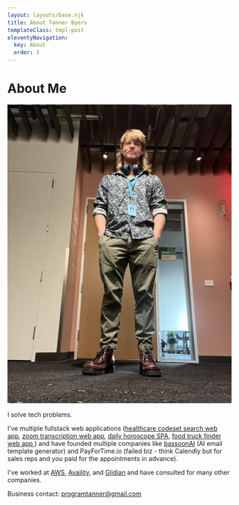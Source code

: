 ```yaml
---
layout: layouts/base.njk
title: About Tanner Byers
templateClass: tmpl-post
eleventyNavigation:
  key: About
  order: 3
---
```


# About Me
<p align="center">
<img width="600" src="/img/tanner.jpg"/>
</p>

I solve tech problems.

<p>I've multiple fullstack web applications (<a href="https://github.com/tannerbyers/Ediapi">healthcare codeset search web app</a>, <a href="https://github.com/tannerbyers/Scribe-Backend">zoom transcription web app</a>, <a href="https://github.com/tannerbyers/Bewitching-Magic-PWA" >daily horoscope SPA</a>, <a href="https://github.com/tannerbyers/Food-Truck-Finder" >food truck finder web app </a>) and have founded multiple companies like <a target= "_blank" href="https://www.bassoonai.com">bassoonAI</a> (AI email template generator) and PayForTime.io (failed biz - think Calendly but for sales reps and you paid for the appointments in advance).

I've worked at <a href="https://www.aws.com" target= "_blank">AWS</a>, <a target= "_blank" href="https://www.availity.com">Availity</a>, and <a href="https://www.glidian.com" target= "_blank">Glidian</a> and have consulted for many other companies.</p>

Business contact: <programtanner@gmail.com>
